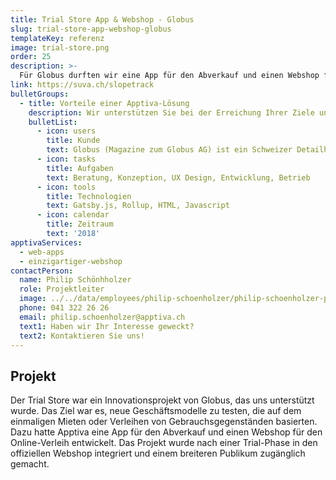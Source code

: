 ```yaml
---
title: Trial Store App & Webshop - Globus
slug: trial-store-app-webshop-globus
templateKey: referenz
image: trial-store.png
order: 25
description: >-
  Für Globus durften wir eine App für den Abverkauf und einen Webshop für den Online-Verleih entwickeln.
link: https://suva.ch/slopetrack
bulletGroups:
  - title: Vorteile einer Apptiva-Lösung
    description: Wir unterstützen Sie bei der Erreichung Ihrer Ziele und arbeiten eng und direkt mit Ihnen zusammen.
    bulletList:
      - icon: users
        title: Kunde
        text: Globus (Magazine zum Globus AG) ist ein Schweizer Detailhandelsunternehmen.
      - icon: tasks
        title: Aufgaben
        text: Beratung, Konzeption, UX Design, Entwicklung, Betrieb
      - icon: tools
        title: Technologien
        text: Gatsby.js, Rollup, HTML, Javascript
      - icon: calendar
        title: Zeitraum
        text: '2018'
apptivaServices:
  - web-apps
  - einzigartiger-webshop
contactPerson:
  name: Philip Schönhholzer
  role: Projektleiter
  image: ../../data/employees/philip-schoenholzer/philip-schoenholzer-prev.jpg
  phone: 041 322 26 26
  email: philip.schoenholzer@apptiva.ch
  text1: Haben wir Ihr Interesse geweckt?
  text2: Kontaktieren Sie uns!
---
```


## Projekt

Der Trial Store war ein Innovationsprojekt von Globus, das uns unterstützt wurde. Das Ziel war es, neue Geschäftsmodelle zu testen, die auf dem einmaligen Mieten oder Verleihen von Gebrauchsgegenständen basierten. Dazu hatte Apptiva eine App für den Abverkauf und einen Webshop für den Online-Verleih entwickelt. Das Projekt wurde nach einer Trial-Phase in den offiziellen Webshop integriert und einem breiteren Publikum zugänglich gemacht.

